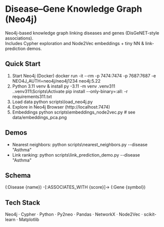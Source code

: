 ﻿# Disease–Gene Knowledge Graph (Neo4j)

Neo4j-based knowledge graph linking diseases and genes (DisGeNET-style associations).  
Includes Cypher exploration and Node2Vec embeddings + tiny NN & link-prediction demos.

## Quick Start
1) Start Neo4j (Docker)
   docker run -it --rm -p 7474:7474 -p 7687:7687 -e NEO4J_AUTH=neo4j/neo4j1234 neo4j:5.22
2) Python 3.11 venv & install
   py -3.11 -m venv .venv311
   .\.venv311\Scripts\Activate
   pip install --only-binary=:all: -r requirements311.txt
3) Load data
   python scripts\load_neo4j.py
4) Explore in Neo4j Browser (http://localhost:7474)
5) Embeddings
   python scripts\embeddings_node2vec.py  # see data/embeddings_pca.png

## Demos
- Nearest neighbors: python scripts\nearest_neighbors.py --disease "Asthma"
- Link ranking:     python scripts\link_prediction_demo.py --disease "Asthma"

## Schema
(:Disease {name}) -[:ASSOCIATES_WITH {score}]-> (:Gene {symbol})

## Tech Stack
Neo4j · Cypher · Python · Py2neo · Pandas · NetworkX · Node2Vec · scikit-learn · Matplotlib
